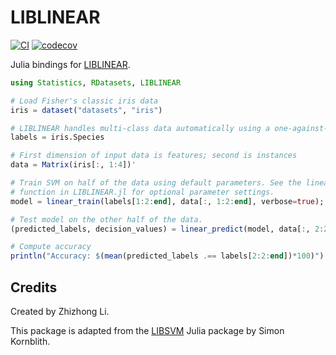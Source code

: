 # LIBLINEAR

[![CI](https://github.com/innerlee/LIBLINEAR.jl/actions/workflows/ci.yml/badge.svg)](https://github.com/innerlee/LIBLINEAR.jl/actions/workflows/ci.yml)
[![codecov](https://codecov.io/gh/JuliaML/LIBLINEAR.jl/graph/badge.svg?token=wNqvTQNWY1)](https://codecov.io/gh/JuliaML/LIBLINEAR.jl)


Julia bindings for [LIBLINEAR](https://www.csie.ntu.edu.tw/~cjlin/liblinear/).

```julia
using Statistics, RDatasets, LIBLINEAR

# Load Fisher's classic iris data
iris = dataset("datasets", "iris")

# LIBLINEAR handles multi-class data automatically using a one-against-the rest strategy
labels = iris.Species

# First dimension of input data is features; second is instances
data = Matrix(iris[:, 1:4])'

# Train SVM on half of the data using default parameters. See the linear_train
# function in LIBLINEAR.jl for optional parameter settings.
model = linear_train(labels[1:2:end], data[:, 1:2:end], verbose=true);

# Test model on the other half of the data.
(predicted_labels, decision_values) = linear_predict(model, data[:, 2:2:end]);

# Compute accuracy
println("Accuracy: $(mean(predicted_labels .== labels[2:2:end])*100)")

```
## Credits

Created by Zhizhong Li.

This package is adapted from the [LIBSVM](https://github.com/simonster/LIBSVM.jl) Julia package by Simon Kornblith.
